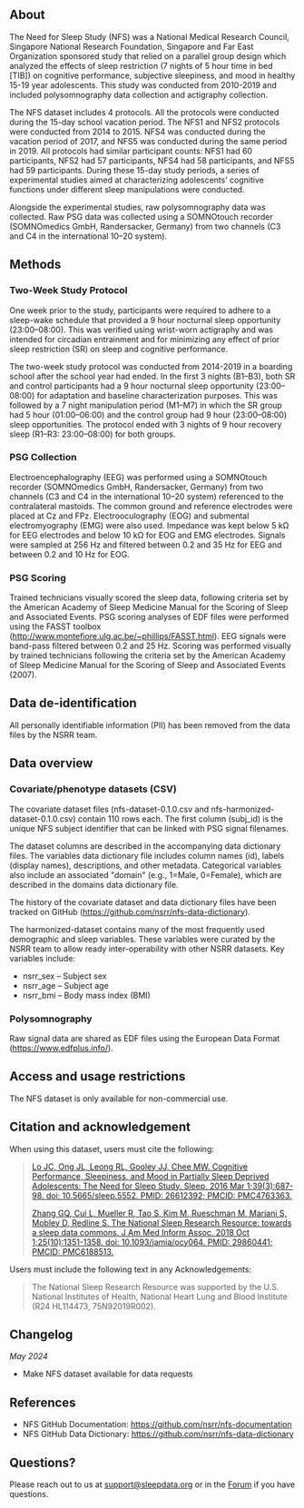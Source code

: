 ## About

The Need for Sleep Study (NFS) was a National Medical Research Council, Singapore National Research Foundation, Singapore and Far East Organization sponsored study that relied on a parallel group design which analyzed the effects of sleep restriction (7 nights of 5 hour time in bed [TIB]) on cognitive performance, subjective sleepiness, and mood in healthy 15-19 year adolescents. This study was conducted from 2010-2019 and included polysomnography data collection and actigraphy collection.

The NFS dataset includes 4 protocols. All the protocols were conducted during the 15-day school vacation period. The NFS1 and NFS2 protocols were conducted from 2014 to 2015. NFS4 was conducted during the vacation period of 2017, and NFS5 was conducted during the same period in 2019. All protocols had similar participant counts: NFS1 had 60 participants, NFS2 had 57 participants, NFS4 had 58 participants, and NFS5 had 59 participants. During these 15-day study periods, a series of experimental studies aimed at characterizing adolescents’ cognitive functions under different sleep manipulations were conducted.

Alongside the experimental studies, raw polysomnography data was collected. Raw PSG data was collected using a SOMNOtouch recorder (SOMNOmedics GmbH, Randersacker, Germany) from two channels (C3 and C4 in the international 10–20 system).

## Methods

### Two-Week Study Protocol

One week prior to the study, participants were required to adhere to a sleep-wake schedule that provided a 9 hour nocturnal sleep opportunity (23:00–08:00). This was verified using wrist-worn actigraphy and was intended for circadian entrainment and for minimizing any effect of prior sleep restriction (SR) on sleep and cognitive performance.

The two-week study protocol was conducted from 2014-2019 in a boarding school after the school year had ended. In the first 3 nights (B1–B3), both SR and control participants had a 9 hour nocturnal sleep opportunity (23:00–08:00) for adaptation and baseline characterization purposes. This was followed by a 7 night manipulation period (M1–M7) in which the SR group had 5 hour (01:00–06:00) and the control group had 9 hour (23:00–08:00) sleep opportunities. The protocol ended with 3 nights of 9 hour recovery sleep (R1–R3: 23:00–08:00) for both groups.

### PSG Collection

Electroencephalography (EEG) was performed using a SOMNOtouch recorder (SOMNOmedics GmbH, Randersacker, Germany) from two channels (C3 and C4 in the international 10–20 system) referenced to the contralateral mastoids. The common ground and reference electrodes were placed at Cz and FPz. Electrooculography (EOG) and submental electromyography (EMG) were also used. Impedance was kept below 5 kΩ for EEG electrodes and below 10 kΩ for EOG and EMG electrodes. Signals were sampled at 256 Hz and filtered between 0.2 and 35 Hz for EEG and between 0.2 and 10 Hz for EOG.

### PSG Scoring

Trained technicians visually scored the sleep data, following criteria set by the American Academy of Sleep Medicine Manual for the Scoring of Sleep and Associated Events. PSG scoring analyses of EDF files were performed using the FASST toolbox (http://www.montefiore.ulg.ac.be/~phillips/FASST.html). EEG signals were band-pass filtered between 0.2 and 25 Hz. Scoring was performed visually by trained technicians following the criteria set by the American Academy of Sleep Medicine Manual for the Scoring of Sleep and Associated Events (2007).

## Data de-identification

All personally identifiable information (PII) has been removed from the data files by the NSRR team.

## Data overview

### Covariate/phenotype datasets (CSV)

The covariate dataset files (nfs-dataset-0.1.0.csv and nfs-harmonized-dataset-0.1.0.csv) contain 110 rows each. The first column (subj_id) is the unique NFS subject identifier that can be linked with PSG signal filenames. 

The dataset columns are described in the accompanying data dictionary files. The variables data dictionary file includes column names (id), labels (display names), descriptions, and other metadata. Categorical variables also include an associated "domain" (e.g., 1=Male, 0=Female), which are described in the domains data dictionary file. 

The history of the covariate dataset and data dictionary files have been tracked on GitHub (https://github.com/nsrr/nfs-data-dictionary). 

The harmonized-dataset contains many of the most frequently used demographic and sleep variables. These variables were curated by the NSRR team to allow ready inter-operability with other NSRR datasets. Key variables include:

-	nsrr_sex – Subject sex
-	nsrr_age – Subject age
-	nsrr_bmi – Body mass index (BMI)

### Polysomnography

Raw signal data are shared as EDF files using the European Data Format (https://www.edfplus.info/). 

## Access and usage restrictions

The NFS dataset is only available for non-commercial use.

## Citation and acknowledgement

When using this dataset, users must cite the following:

>[Lo JC, Ong JL, Leong RL, Gooley JJ, Chee MW. Cognitive Performance, Sleepiness, and Mood in Partially Sleep Deprived Adolescents: The Need for Sleep Study. Sleep. 2016 Mar 1;39(3):687-98. doi: 10.5665/sleep.5552. PMID: 26612392; PMCID: PMC4763363.](https://www.ncbi.nlm.nih.gov/pmc/articles/PMC4763363/)
>
>[Zhang GQ, Cui L, Mueller R, Tao S, Kim M, Rueschman M, Mariani S, Mobley D, Redline S. The National Sleep Research Resource: towards a sleep data commons. J Am Med Inform Assoc. 2018 Oct 1;25(10):1351-1358. doi: 10.1093/jamia/ocy064. PMID: 29860441; PMCID: PMC6188513.](https://pubmed.ncbi.nlm.nih.gov/29860441/)

Users must include the following text in any Acknowledgements:

> The National Sleep Research Resource was supported by the U.S. National Institutes of Health, National Heart Lung and Blood Institute (R24 HL114473, 75N92019R002).

## Changelog

*May 2024*

- Make NFS dataset available for data requests

## References

- NFS GitHub Documentation: https://github.com/nsrr/nfs-documentation
- NFS GitHub Data Dictionary: https://github.com/nsrr/nfs-data-dictionary

## Questions?

Please reach out to us at support@sleepdata.org or in the [Forum](https://sleepdata.org/forum) if you have questions.
